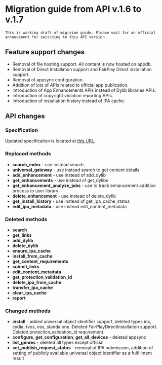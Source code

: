 # Migration guide from API v.1.6 to v.1.7

```
This is working draft of migraion guide. Please wait for an official annoucement for switching to this API version
```
## Feature support changes

- Removal of file hosting support. All content is now hosted on appdb.
- Removal of Direct Installation support and FairPlay Direct installation support.
- Removal of appsync configuration.
- Addition of lots of APIs related to official app publication.
- Introduction of App Enhancements APIs instead of Dylib libraries APIs.
- Introduction of copyright violation reporting APIs.
- Introduction of installation history instead of IPA cache.

## API changes

### Specification

Updated specification is located at [this URL](https://api.dbservices.to/v1.7/spec/).

### Replaced methods

- **search_index** - use instead search
- **universal_gateway** - use instead search to get content details
- **add_enhancement** - use instead of add_dylib
- **get_enhancements** - use instead of get_dylibs
- **get_enhancement_analyze_jobs** - use to track enhancement addition process to user library
- **delete_enhancement** - use instead of delete_dylib
- **get_install_history** - use instead of get_ipa_cache_status
- **edit_ipa_metadata** - use instead edit_content_metadata

### Deleted methods

- **search**
- **get_links**
- **add_dylib**
- **delete_dylib**
- **ensure_ipa_cache**
- **install_from_cache**
- **get_content_requirements**
- **submit_links**
- **edit_content_metadata**
- **get_protection_validation_id**
- **delete_ipa_from_cache**
- **transfer_ipa_cache**
- **clear_ipa_cache**
- **report**

### Changed methods
- **install** - added universal object identifier support, deleted types ios, cydia, tvos, osx, standalone. Deleted FairPlayDirectInstallation support. Deleted protection_validation_id requirement.
- **configure**, **get_configuration**, **get_all_devices** - deleted appsync
- **list_genres** - deleted all types except official
- **set_publish_request_status** - removal of IPA submission, addition of setting of publicly available universal object identifier as a fulfillment result
